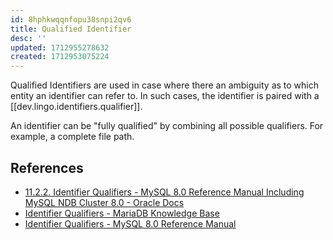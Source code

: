 ```yaml
---
id: 8hphkwqqnfopu38snpi2qv6
title: Qualified Identifier
desc: ''
updated: 1712955278632
created: 1712953075224
---
```


Qualified Identifiers are used in case where there an ambiguity as to which entity an identifier can refer to. In such cases, the identifier is paired with a [[dev.lingo.identifiers.qualifier]].

An identifier can be "fully qualified" by combining all possible qualifiers. For example, a complete file path. 

## References

- [11.2.2. Identifier Qualifiers - MySQL 8.0 Reference Manual Including MySQL NDB Cluster 8.0 - Oracle Docs](https://docs.oracle.com/cd/E17952_01/mysql-8.0-en/identifier-qualifiers.html)
- [Identifier Qualifiers - MariaDB Knowledge Base](https://mariadb.com/kb/en/identifier-qualifiers/)
- [Identifier Qualifiers - MySQL 8.0 Reference Manual](https://dev.mysql.com/doc/refman/8.0/en/identifier-qualifiers.html)